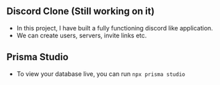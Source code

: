 ## Discord Clone (Still working on it)

- In this project, I have built a fully functioning discord like application.
- We can create users, servers, invite links etc.

## Prisma Studio

- To view your database live, you can run `npx prisma studio`
